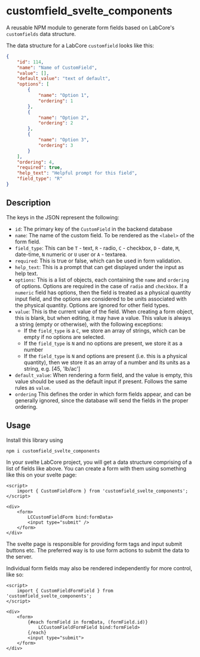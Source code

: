 # customfield_svelte_components

A reusable NPM module to generate form fields based on LabCore's `customfields` data structure.

The data structure for a LabCore `customfield` looks like this:

```json
{
	"id": 114,
	"name": "Name of CustomField",
	"value": [],
	"default_value": "text of default",
	"options": [
		{
			"name": "Option 1",
			"ordering": 1
		},
		{
			"name": "Option 2",
			"ordering": 2
		},
		{
			"name": "Option 3",
			"ordering": 3
		}
	],
	"ordering": 4,
	"required": true,
	"help_text": "Helpful prompt for this field",
	"field_type": "R"
}
```

## Description

The keys in the JSON represent the following:

- `id`: The primary key of the `CustomField` in the backend database
- `name`: The name of the custom field. To be rendered as the `<label>` of the form field.
- `field_type`: This can be `T` - text, `R` - radio, `C` - checkbox, `D` - date, `M`, date-time, `N` numeric or `U` user or `A` - textarea.
- `required`: This is true or false, which can be used in form validation.
- `help_text`: This is a prompt that can get displayed under the input as help text.
- `options`: This is a list of objects, each containing the `name` and `ordering` of options. Options are required in the case of `radio`
  and `checkbox`. If a `numeric` field has options, then the field is treated as a physical quantity input field, and the options are
  considered to be units associated with the physical quantity. Options are ignored for other field types.
- `value`: This is the current value of the field. When creating a form object, this is blank, but when editing, it may have a value. This value is always a string (empty or otherwise), with the following exceptions:
  - If the `field_type` is a `C`, we store an array of strings, which can be empty if no options are selected.
  - If the `field_type` is `N` and no options are present, we store it as a number
  - If the `field_type` is `N` and options are present (i.e. this is a physical quantity), then we store it as an array of a number and its units as a string, e.g. [45, 'lb/ac']
- `default_value`: When rendering a form field, and the value is empty, this value should be used as the default input if present.
  Follows the same rules as `value`.
- `ordering` This defines the order in which form fields appear, and can be generally ignored, since the database will send the
  fields in the proper ordering.

## Usage

Install this library using

```
npm i customfield_svelte_components
```

In your svelte LabCore project, you will get a data structure comprising of a list of fields like above. You can create a form with them using something like this on your svelte page:

```svelte
<script>
	import { CustomFieldForm } from 'customfield_svelte_components';
</script>

<div>
	<form>
		LCCustomFieldForm bind:formData>
		<input type="submit" />
	</form>
</div>
```

The svelte page is responsible for providing form tags and input submit buttons etc. The preferred way is to use form actions to submit the data to the server.

Individual form fields may also be rendered independently for more control, like so:

```svelte
<script>
    import { CustomFieldFormField } from 'customfield_svelte_components';
</script>

<div>
    <form>
        {#each formField in formData, (formField.id)}
            LCCustomFieldFormField bind:formField>
        {/each}
        <input type="submit">
    </form>
</div>
```
